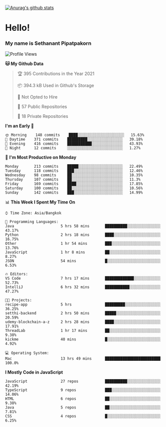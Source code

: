 [![Anurag's github stats](https://github-readme-stats.vercel.app/api?username=thetkpark&count_private=true&show_icons=true&theme=dracula)](https://github.com/anuraghazra/github-readme-stats)

# Hello!
### My name is Sethanant Pipatpakorn

<!--START_SECTION:waka-->
![Profile Views](http://img.shields.io/badge/Profile%20Views-8-blue)

**🐱 My Github Data** 

> 🏆 395 Contributions in the Year 2021
 > 
> 📦 394.3 kB Used in Github's Storage 
 > 
> 🚫 Not Opted to Hire
 > 
> 📜 57 Public Repositories 
 > 
> 🔑 18 Private Repositories  
 > 
**I'm an Early 🐤** 

```text
🌞 Morning    148 commits    ████░░░░░░░░░░░░░░░░░░░░░   15.63% 
🌆 Daytime    371 commits    █████████░░░░░░░░░░░░░░░░   39.18% 
🌃 Evening    416 commits    ███████████░░░░░░░░░░░░░░   43.93% 
🌙 Night      12 commits     ░░░░░░░░░░░░░░░░░░░░░░░░░   1.27%

```
📅 **I'm Most Productive on Monday** 

```text
Monday       213 commits    █████░░░░░░░░░░░░░░░░░░░░   22.49% 
Tuesday      118 commits    ███░░░░░░░░░░░░░░░░░░░░░░   12.46% 
Wednesday    98 commits     ██░░░░░░░░░░░░░░░░░░░░░░░   10.35% 
Thursday     107 commits    ██░░░░░░░░░░░░░░░░░░░░░░░   11.3% 
Friday       169 commits    ████░░░░░░░░░░░░░░░░░░░░░   17.85% 
Saturday     100 commits    ██░░░░░░░░░░░░░░░░░░░░░░░   10.56% 
Sunday       142 commits    ███░░░░░░░░░░░░░░░░░░░░░░   14.99%

```


📊 **This Week I Spent My Time On** 

```text
⌚︎ Time Zone: Asia/Bangkok

💬 Programming Languages: 
Java                     5 hrs 58 mins       ██████████░░░░░░░░░░░░░░░   43.17% 
Python                   2 hrs 18 mins       ████░░░░░░░░░░░░░░░░░░░░░   16.75% 
Other                    1 hr 54 mins        ███░░░░░░░░░░░░░░░░░░░░░░   13.76% 
JavaScript               1 hr 8 mins         ██░░░░░░░░░░░░░░░░░░░░░░░   8.27% 
JSON                     54 mins             █░░░░░░░░░░░░░░░░░░░░░░░░   6.53%

🔥 Editors: 
VS Code                  7 hrs 17 mins       █████████████░░░░░░░░░░░░   52.73% 
IntelliJ                 6 hrs 32 mins       ███████████░░░░░░░░░░░░░░   47.27%

🐱‍💻 Projects: 
recipe-app               5 hrs               █████████░░░░░░░░░░░░░░░░   36.25% 
setthi-backend           2 hrs 50 mins       █████░░░░░░░░░░░░░░░░░░░░   20.59% 
udemy-blockchain-a-z     2 hrs 28 mins       ████░░░░░░░░░░░░░░░░░░░░░   17.91% 
ThreadLab                1 hr 17 mins        ██░░░░░░░░░░░░░░░░░░░░░░░   9.38% 
kickme                   40 mins             █░░░░░░░░░░░░░░░░░░░░░░░░   4.92%

💻 Operating System: 
Mac                      13 hrs 49 mins      █████████████████████████   100.0%

```

**I Mostly Code in JavaScript** 

```text
JavaScript               27 repos            ██████████░░░░░░░░░░░░░░░   42.19% 
TypeScript               9 repos             ███░░░░░░░░░░░░░░░░░░░░░░   14.06% 
HTML                     6 repos             ██░░░░░░░░░░░░░░░░░░░░░░░   9.38% 
Java                     5 repos             ██░░░░░░░░░░░░░░░░░░░░░░░   7.81% 
CSS                      4 repos             █░░░░░░░░░░░░░░░░░░░░░░░░   6.25%

```



<!--END_SECTION:waka-->
